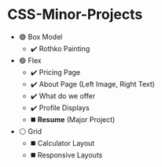 # CSS-Minor-Projects

- 🟢 Box Model
    - ✔️ Rothko Painting 
- 🟢 Flex
    - ✔️ Pricing Page 
    - ✔️ About Page (Left Image, Right Text)
    - ✔️ What do we offer
    - ✔️ Profile Displays
    - ◼️ **Resume** (Major Project)
- ⚪ Grid
    - ◼️ Calculator Layout
    - ◼️ Responsive Layouts 
